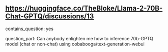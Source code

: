 ## https://huggingface.co/TheBloke/Llama-2-70B-Chat-GPTQ/discussions/13

contains_question: yes

question_part: Can anybody enlighten me how to inference 70b-GPTQ model (chat or non-chat) using oobabooga/text-generation-webui 